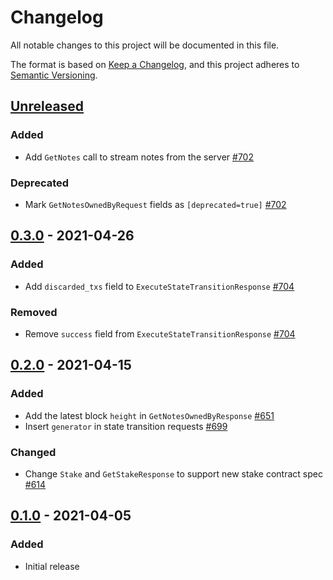 # Changelog

All notable changes to this project will be documented in this file.

The format is based on [Keep a Changelog](https://keepachangelog.com/en/1.0.0/),
and this project adheres to [Semantic Versioning](https://semver.org/spec/v2.0.0.html).

## [Unreleased]

### Added

- Add `GetNotes` call to stream notes from the server [#702]

### Deprecated

- Mark `GetNotesOwnedByRequest` fields as `[deprecated=true]` [#702]

## [0.3.0] - 2021-04-26

### Added

- Add `discarded_txs` field to `ExecuteStateTransitionResponse` [#704]

### Removed

- Remove `success` field from `ExecuteStateTransitionResponse` [#704]

## [0.2.0] - 2021-04-15

### Added

- Add the latest block `height` in `GetNotesOwnedByResponse` [#651]
- Insert `generator` in state transition requests [#699]

### Changed

- Change `Stake` and `GetStakeResponse` to support new stake contract spec [#614]

## [0.1.0] - 2021-04-05

### Added

- Initial release

[#704]: https://github.com/dusk-network/rusk/issues/704
[#702]: https://github.com/dusk-network/rusk/issues/702
[#699]: https://github.com/dusk-network/rusk/issues/699
[#651]: https://github.com/dusk-network/rusk/issues/651
[#614]: https://github.com/dusk-network/rusk/issues/614

<!-- Releases -->

[Unreleased]: https://github.com/dusk-network/rusk/compare/rusk-schema-v0.3.0...HEAD
[0.3.0]: https://github.com/dusk-network/rusk/releases/tag/rusk-schema-v0.2.0...rusk-schema-v0.3.0
[0.2.0]: https://github.com/dusk-network/rusk/releases/tag/rusk-schema-v0.1.0...rusk-schema-v0.2.0
[0.1.0]: https://github.com/dusk-network/rusk/releases/tag/rusk-schema-v0.1.0
